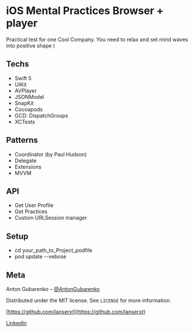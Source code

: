# iOS Mental Practices Browser + player
Practical test for one Cool Company. You need to relax and set mind waves into positive shape )

## Techs
* Swift 5
* UIKit
* AVPlayer
* JSONModel
* SnapKit
* Cocoapods
* GCD: DispatchGroups
* XCTests

## Patterns
* Coordinator (by Paul Hudson)
* Delegate
* Extensions
* MVVM

## API
* Get User Profile
* Get Practices
* Custom URLSession manager

## Setup
* cd your_path_to_Project_podfile
* pod update --vebose

## Meta

Anton Gubarenko – [@AntonGubarenko](https://twitter.com/AntonGubarenko)

Distributed under the MIT license. See ``LICENSE`` for more information.

[https://github.com/lanserxt](https://github.com/lanserxt)

[LinkedIn](https://www.linkedin.com/in/antongubarenko/)

